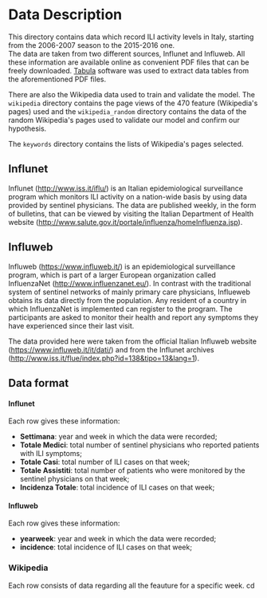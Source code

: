# Data Description

This directory contains data which record ILI activity levels in Italy, starting from the 2006-2007 season to the 2015-2016 one.  
The data are taken from two different sources, Influnet and Influweb. All these information are available
online as convenient PDF files that can be freely downloaded.
[Tabula](http://tabula.technology) software was used to extract data tables from the aforementioned PDF files.

There are also the Wikipedia data used to train and validate the model. The `wikipedia` directory contains the page views
of the 470 feature (Wikipedia's pages) used and the `wikipedia_random` directory contains the data of the random
Wikipedia's pages used to validate our model and confirm our hypothesis.

The `keywords` directory contains the lists of Wikipedia's pages selected.

## Influnet
Influnet (http://www.iss.it/iflu/) is an Italian epidemiological surveillance program which monitors ILI activity on a nation-wide
basis by using data provided by sentinel physicians. The data are published weekly, in the form of bulletins, that
can be viewed by visiting the Italian Department of Health website (http://www.salute.gov.it/portale/influenza/homeInfluenza.jsp).

## Influweb
Influweb (https://www.influweb.it/) is an epidemiological surveillance program, which is part of a larger European organization
called InfluenzaNet (http://www.influenzanet.eu/). In contrast with the traditional system of sentinel networks of mainly primary
care physicians, Influeweb obtains its data directly from the population. Any resident of a country in which InfluenzaNet is
implemented can register to the program. The participants are asked to monitor their health and report any symptoms they have
experienced since their last visit.

The data provided here were taken from the official Italian Influweb website (https://www.influweb.it/it/dati/)
and from the Influnet archives (http://www.iss.it/flue/index.php?id=138&tipo=13&lang=1).

## Data format

#### Influnet
Each row gives these information:
* **Settimana**: year and week in which the data were recorded;
* **Totale Medici**: total number of sentinel physicians who reported patients with ILI symptoms;
* **Totale Casi**: total number of ILI cases on that week;
* **Totale Assistiti**: total number of patients who were monitored by the sentinel physicians on that week;
* **Incidenza Totale**: total incidence of ILI cases on that week;

#### Influweb
Each row gives these information:
* **yearweek**: year and week in which the data were recorded;
* **incidence**: total incidence of ILI cases on that week;

### Wikipedia
Each row consists of data regarding all the feauture for a specific week. cd